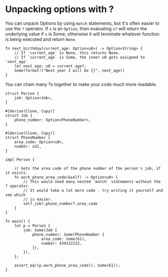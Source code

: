 # Unpacking options with ?

You can unpack Options by using `match` statements, but it's often easier to use the `?` operator. If `x` is an `Option`, then evaluating `x?` will return the underlying value if `x` is Some, otherwise it will terminate whatever function is being executed and return `None`. 

```rust,editable
fn next_birthday(current_age: Option<u8>) -> Option<String> {
	// If `current_age` is None, this returns None.
	// If `current_age` is Some, the inner u8 gets assigned to `next_age`
    let next_age: u8 = current_age?;
    Some(format!("Next year I will be {}", next_age))
}
```

You can chain many ?s together to make your code much more readable.

```rust,editable
struct Person {
    job: Option<Job>,
}

#[derive(Clone, Copy)]
struct Job {
    phone_number: Option<PhoneNumber>,
}

#[derive(Clone, Copy)]
struct PhoneNumber {
    area_code: Option<u8>,
    number: u32,
}

impl Person {
    
    // Gets the area code of the phone number of the person's job, if it exists.
    fn work_phone_area_code(&self) -> Option<u8> {
        // This would need many nested `match` statements without the ? operator.
        // It would take a lot more code - try writing it yourself and see which
        // is easier.
        self.job?.phone_number?.area_code
    }
}

fn main() {
    let p = Person {
        job: Some(Job {
            phone_number: Some(PhoneNumber {
                area_code: Some(61),
                number: 439222222,
            }),
        }),
    };

    assert_eq!(p.work_phone_area_code(), Some(61));
}
```